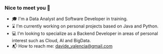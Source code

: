 ### Nice to meet you 👋
- :mortar_board: I'm a Data Analyst and Software Developer in training.
- :hourglass:  I'm currently working on personal projects based on Java and Python.
- :computer: I'm looking to specialize as a Backend Developer in areas of personal interest such as Cloud, AI and BigData.
- :mailbox_with_mail: How to reach me: davide_valencia@gmail.com

<!--
**Devv1507/Devv1507** is a ✨ _special_ ✨ repository because its `README.md` (this file) appears on your GitHub profile.

Here are some ideas to get you started:

- 🔭 I’m currently working on ...
- 🌱 I’m currently learning ...
- 👯 I’m looking to collaborate on ...
- 🤔 I’m looking for help with ...
- 💬 Ask me about ...
- 📫 How to reach me: ...
- 😄 Pronouns: ...
- ⚡ Fun fact: ...
-->
